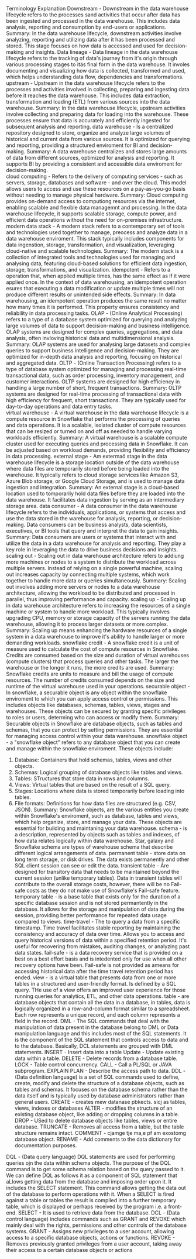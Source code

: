 Terminology	Explanation
Downstream - Downstream in the data warehouse lifecycle refers to the processes sand activities that occur after data has been ingested and processed in the data warehouse. This includes data analysis, reporting and consumption by end-users or applications.
Summary: In the data warehouse lifecycle, downstream activities involve analyzing, reporting and utilizing data after it has been processed and stored. This stage focuses on how data is accessed and used for decision-making and insights.
Data lineage - Data lineage in the data warehouse lifecycle refers to the tracking of data's journey from it's origin through various processing stages to itäs final form in the data warehouse. It involes documenting and visualizing how data is collected, transformed and used, which helps understanding data flow, dependencies and transformations.
upstream - Upstream in the data warehouse lifecycle refers to the processes and activities involved in collecting, preparing and ingesting data before it reaches the data warehouse. This includes data extraction, transformation and loading (ETL) from various sources into the data warehouse.
Summary: In the data warehouse lifecycle, upstream activities involve collecting and preparing data for loading into the warehouse. These processes ensure that data is accurately and efficiently ingested for subsequent analysis and reporting.
data warehouse - Is a centralized repository designed to store, organize and analyze large volumes of historical and current data from various sources. It is optimized for querying and reporting, providing a structured enviroment for BI and decision-making.
Summary: A data warehouse centralizes and stores large amounts of data from different sources, optimized for analysis and reporting. It supports BI by providing a consistent and accessible data enviroment for decision-making.	
cloud computing	- Refers to the delivery of computing services - such as servers, storage, databases and software - and over the cloud. This model allows users to access and use these resources on a pay-as-you-go basis without needing to manage physical hardware.
Summary: Cloud computing provides on-demand access to computiong resources via the internet, enabling scalable and flexible data managemnt and processing. In the data warehouse lifecycle, it supports scalable storage, compute power, and efficient data operations without the need for on-premises infrastructure.
modern data stack - A modern stack refers to a contemporary set of tools and technologies used together to manage, preocess and analyze data in a data warehouse enviroment. This stack typically includes components for data ingenstion, storage, transformation, and visualization, leveraging cloud-native and scalable technologies.
Summary: The modern stack is a collection of integrated tools and technologies used for managing and analysing data, featuring cloud-based solutions for efficient data ingestion, storage, transformations, and visualization.
idempotent - Refers to a operation that, when applied multiple times, has the same effect as if it were applied once. In the context of data warehousing, an idempotent operation esures that executing a data modification or update multiple times will not produce different results or unintended side effects.
Summary: In data warehousing, an idempotent operation produces the same result no matter how many times it is performed. This property ensures consistency and reliability in data processing tasks.
OLAP - (Online Analytical Processing) refers to a type of a database system optimized for querying and analyzing large volumes of data to support decision-making and business intelligence. OLAP systems are designed for complex queries, aggregations, and data analysis, often invloving historical data and multidimensional analysis.
Summary: OLAP systems are used for analysing large datasets and complex queries to support business intelligence and decision-making. They are optimized for in-depth data analysis and reporting, focusing on historical and aggregated data.
OLTP - (Online Transaction Processing) refers to a type of database system optimized for managing and processing real-time transactional data, such as order processing, inventory management, and customer interactions. OLTP systems are designed for high efficiency in handling a large number of short, frequent transactions.
Summary: OLTP systems are designed for real-time processing of transactional data with high efficiency for frequent, short transactions. They are typically used for day-to-day operations and data entry tasks.	
virtual warehouse - A virtual warehouse in the data warehouse lifecycle is a compute resource in Snowflake that performs the processing of queries and data operations. It is a scalable, isolated cluster of compute resources that can be resized or turned on and off as needed to handle varying workloads efficiently.
Summary: A virtual warehouse is a scalable compute cluster used for executing queries and processing data in Snowflake. It can be adjusted based on workload demands, providing flexibility and efficiency in data processing.
external stage - Am extermaö stage in the data warehouse lifecycle is a storage location outside of the data warehouse where data files are temporarily stored before being loaded into the warehouse. It typically refers to cloud storage services like Amazon S3, Azure Blob storage, or Google Cloud Storage, and is used to manage data ingestion and integration.
Summary: An external stage is a cloud-based location used to tomporarily hold data files before they are loaded into the data warehouse. It facilitates data ingestion by serving as an intermediary storage area.
data consumer - A data consumer in the data warehouse lifecycle refers to the individuals, applications, or systems that access and use the data stored in the warehouse for analysis, reporting, or decision-making. Data consumers can be business analysts, data scientists, executives, or BI tools that query and interpret the data to gain insights.
Summary: Data consumers are users or systems that interact with and utilize the data in a data warehouse for analysis and reporting. They play a key role in leveraging the data to drive business decisions and insights.
scaling out	- Scaling out in data warehouse architecture refers to addiung more machines or nodes to a system to distribute the workload across multiple servers. Instead of relying on a single powerful machine, scaling out increases capacity by connecting multiple systems, which work together to handle more data or queries simultaneously.
Summary: Scaling out involves adding more servers or nodes to a data warehouse architecture, allowing the workload to be distributed and processed in parallel, thus improving performance and capacity.
scaling up - Scaling up in data warehouse architecture refers to increasing the resources of a single machine or system to handle more workload. This typically involves upgrading CPU, memory or storage capacity of the servers running the data warehouse, allowing it to process larger datasets or more complex.
Summary: Scaling up means enhancing the hardware resources of a single system in a data warehouse to improve it's ability to handle larger or more demanding workloads.
snowflake credit - A snowflake credit is a unit of measure used to calculate the cost of compute resources in Snowflake. Credits are consumed based on the size and duration of virtual warehouses (compute clusters) that process queries and other tasks. The larger the warehouse or the longer it runs, the more credits are used.
Summary: Snowflake credits are units to measure and bill the usage of compute resources. The number of credits consumed depends on the size and runtime of the virtual warehouse used in your operations.
securable object - In snowflake, a securable object is any object within the snowflake enviroment to which you can apply access control or permissions. This includes objects like databases, schemas, tables, views, stages and warehouses. These objects can be secured by granting specific privileges to roles or users, determing who can access or modify them.
Summary: Securable objects in Snowflake are database objects, such as tables and schemas, that you can protect by setting permissions. They are essential for managing access control within your data warehouse.
snowflake object - a "snowflake object" refers to any database object that you can create and manage within the snowflake enviroment. These objects include:
1. Database: Containers that hold schemas, tables, views and other objects.
2. Schemas: Logical grouping of database objects like tables and views.
3. Tables: STructures that store data in rows and columns.
4. Views: Virtual tables that are based on the result of a SQL query.
5. Stages: Locations where data is stored temporarily before loading into tables.
6. FIle formats: Definitions for how data files are structured (e.g. CSV, JSON).
Summary: Snowflake objects, are the various entities you create within Snowflake's enviroment, such as database, tables and views, which help organize, store, and manage your data. These objects are essential for building and maintaning your data warehouse.
schema - is a description, represented by objects such as tables and indexes, of how data relates logically within data warehouse. Star, galaxy and Snowflake schema are types of warehouse schema that describe different logical arrangements of data.
permanent table	- store data on long term storage, or disk drives. The data exists permanently and other SQL client session can see or edit the data.
transient table	- Are designed for transitory data that needs to be maintained beyond the current session (unlike temporary tables). Data in transient tables will contribute to the overall storage costs, however, there will be no Fail-safe costs as they do not make use of Snowflake's Fail-safe feature.
temporary table - is a base table that exists only for the duration of a specific database session and is not stored permantently in the database. It allows for the storage and manipulation of data during
the session, providing better performance for repeated data usage compared to views.
time-travel	- The to query a data from a specific timestamp. Time travel facilitates stable reporting by maintaining the consistency and accuracy of data over time.
Allows you to access and query historical versions of data within a specified retention period. It's useful for recovering from mistakes, auditing changes, or analyzing past data states.
fail-safe - is a data recovery service that is provided on a best on a best effort basis and is intedented only for use when all other recovery options have been. Fail-safe is not provided as ameans for accessing historical data after the time travel retention period has ended.
view - is a virtual table that presents data from one or more tables in a structured and user-friendly format. Is defined by a SQL query. THe use of a view offers an improved user experience for those running
queries for analytics, ETL, and other data operations.
table - are database objects that contain all the data in a database, in tables, data is logically organized in a row-and-column format similar to a spreadsheet. Each row represents a unique record, and each column represents a field in the record.
DML	- The SQL commands that deal with the manipulation of data present in the database belong to DML or Data manipulation language and this includes most of the SQL statements.
It is the component of the SQL statement that controls access to data and to the database. Basically, DCL statements are grouped with DML statements.
INSERT - Insert data into a table
Update - Update existing data within a table.
DELETE - Delete records from a database table.
LOCK - Table control concurrency.
CALL - Call a PL/SQL or JAVA subprogram.
EXPLAIN PLAN - Describe the access path to data.
DDL - (Data definition language) is a set of SQL commands used to define, create, modify and delete the structure of a database objects, such as tables and schemas. It focuses on the database schema rather than the data itself and is typically used by database administrators rather than general users.
CREATE - creates mew datanase pbkects. sicj as tables, views, indexes or databases
ALTER - modifies the structure of an existing database object, like adding or dropping columns in a table.
DROP - USed to delete database objects like tables, views or entire database.
TRUNCATE - Removes all access from a table, but the table structure remains intact.
COMMENT - cjamge tje ma,e pf am exostomg database object.
RENAME - Add comments to the data dictionary for documentation purposes.

DQL	- (Data query language) DQL statements are used for performing queries ojn the data within schema objects. The purpose of the DQL command is to get some schema relation based on the query passed to it.
We can define DQL as follows it as a component of SQL statement that aLlows getting data from the database and imposing order upon it. It includes the SELECT statement.
This command allows getting the data out of the database to perform operations with it. When a SELECT is fired against a table or tables the result is compiled into a further temporary table, which is displayed or perhaps received by the program i.e. a front-end. SELECT - It is used to retrieve data from the database.
DCL - (Data control language) includes commands such as GRANT and REVOKE which mainly deal with the rights, permissions and other controls of the database systems.
GRANT - Assigns new privileges to a user account, allowing access to a specific database objects, actions or functions.
REVOKE - Removes previously granted privileges from a user account, taking away their access to a certain database objects or actions
